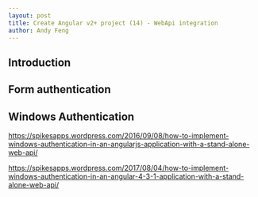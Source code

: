 ```yaml
---
layout: post
title: Create Angular v2+ project (14) - WebApi integration
author: Andy Feng
---
```


## Introduction ##

## Form authentication ##

## Windows Authentication ##

https://spikesapps.wordpress.com/2016/09/08/how-to-implement-windows-authentication-in-an-angularjs-application-with-a-stand-alone-web-api/

https://spikesapps.wordpress.com/2017/08/04/how-to-implement-windows-authentication-in-an-angular-4-3-1-application-with-a-stand-alone-web-api/



